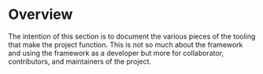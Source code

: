 # Overview

The intention of this section is to document the various pieces of the tooling that make the project function. This is not so much about the framework and using the framework as a developer but more for collaborator, contributors, and maintainers of the project.
